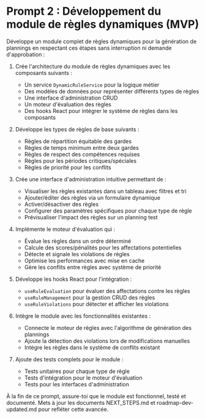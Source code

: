 # Prompt 2 : Développement du module de règles dynamiques (MVP)

Développe un module complet de règles dynamiques pour la génération de plannings en respectant ces étapes sans interruption ni demande d'approbation :

1. Crée l'architecture du module de règles dynamiques avec les composants suivants :
   - Un service `DynamicRuleService` pour la logique métier
   - Des modèles de données pour représenter différents types de règles
   - Une interface d'administration CRUD
   - Un moteur d'évaluation des règles
   - Des hooks React pour intégrer le système de règles dans les composants

2. Développe les types de règles de base suivants :
   - Règles de répartition équitable des gardes
   - Règles de temps minimum entre deux gardes
   - Règles de respect des compétences requises
   - Règles pour les périodes critiques/spéciales
   - Règles de priorité pour les conflits

3. Crée une interface d'administration intuitive permettant de :
   - Visualiser les règles existantes dans un tableau avec filtres et tri
   - Ajouter/éditer des règles via un formulaire dynamique
   - Activer/désactiver des règles 
   - Configurer des paramètres spécifiques pour chaque type de règle
   - Prévisualiser l'impact des règles sur un planning test

4. Implémente le moteur d'évaluation qui :
   - Évalue les règles dans un ordre déterminé
   - Calcule des scores/pénalités pour les affectations potentielles
   - Détecte et signale les violations de règles
   - Optimise les performances avec mise en cache
   - Gère les conflits entre règles avec système de priorité

5. Développe les hooks React pour l'intégration :
   - `useRuleEvaluation` pour évaluer des affectations contre les règles
   - `useRuleManagement` pour la gestion CRUD des règles
   - `useRuleViolations` pour détecter et afficher les violations

6. Intègre le module avec les fonctionnalités existantes :
   - Connecte le moteur de règles avec l'algorithme de génération des plannings
   - Ajoute la détection des violations lors de modifications manuelles
   - Intègre les règles dans le système de conflits existant

7. Ajoute des tests complets pour le module :
   - Tests unitaires pour chaque type de règle
   - Tests d'intégration pour le moteur d'évaluation
   - Tests pour les interfaces d'administration

À la fin de ce prompt, assure-toi que le module est fonctionnel, testé et documenté. Mets à jour les documents NEXT_STEPS.md et roadmap-dev-updated.md pour refléter cette avancée. 